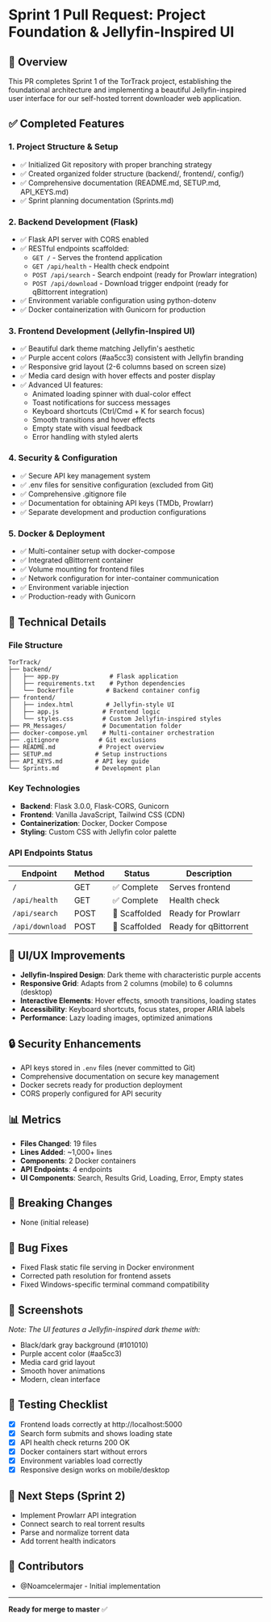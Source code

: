 # Sprint 1 Pull Request: Project Foundation & Jellyfin-Inspired UI

## 🚀 Overview
This PR completes Sprint 1 of the TorTrack project, establishing the foundational architecture and implementing a beautiful Jellyfin-inspired user interface for our self-hosted torrent downloader web application.

## ✅ Completed Features

### 1. **Project Structure & Setup**
- ✅ Initialized Git repository with proper branching strategy
- ✅ Created organized folder structure (backend/, frontend/, config/)
- ✅ Comprehensive documentation (README.md, SETUP.md, API_KEYS.md)
- ✅ Sprint planning documentation (Sprints.md)

### 2. **Backend Development (Flask)**
- ✅ Flask API server with CORS enabled
- ✅ RESTful endpoints scaffolded:
  - `GET /` - Serves the frontend application
  - `GET /api/health` - Health check endpoint
  - `POST /api/search` - Search endpoint (ready for Prowlarr integration)
  - `POST /api/download` - Download trigger endpoint (ready for qBittorrent integration)
- ✅ Environment variable configuration using python-dotenv
- ✅ Docker containerization with Gunicorn for production

### 3. **Frontend Development (Jellyfin-Inspired UI)**
- ✅ Beautiful dark theme matching Jellyfin's aesthetic
- ✅ Purple accent colors (#aa5cc3) consistent with Jellyfin branding
- ✅ Responsive grid layout (2-6 columns based on screen size)
- ✅ Media card design with hover effects and poster display
- ✅ Advanced UI features:
  - Animated loading spinner with dual-color effect
  - Toast notifications for success messages
  - Keyboard shortcuts (Ctrl/Cmd + K for search focus)
  - Smooth transitions and hover effects
  - Empty state with visual feedback
  - Error handling with styled alerts

### 4. **Security & Configuration**
- ✅ Secure API key management system
- ✅ .env files for sensitive configuration (excluded from Git)
- ✅ Comprehensive .gitignore file
- ✅ Documentation for obtaining API keys (TMDb, Prowlarr)
- ✅ Separate development and production configurations

### 5. **Docker & Deployment**
- ✅ Multi-container setup with docker-compose
- ✅ Integrated qBittorrent container
- ✅ Volume mounting for frontend files
- ✅ Network configuration for inter-container communication
- ✅ Environment variable injection
- ✅ Production-ready with Gunicorn

## 📝 Technical Details

### File Structure
```
TorTrack/
├── backend/
│   ├── app.py              # Flask application
│   ├── requirements.txt    # Python dependencies
│   └── Dockerfile         # Backend container config
├── frontend/
│   ├── index.html         # Jellyfin-style UI
│   ├── app.js            # Frontend logic
│   └── styles.css        # Custom Jellyfin-inspired styles
├── PR_Messages/          # Documentation folder
├── docker-compose.yml    # Multi-container orchestration
├── .gitignore           # Git exclusions
├── README.md            # Project overview
├── SETUP.md            # Setup instructions
├── API_KEYS.md         # API key guide
└── Sprints.md          # Development plan
```

### Key Technologies
- **Backend**: Flask 3.0.0, Flask-CORS, Gunicorn
- **Frontend**: Vanilla JavaScript, Tailwind CSS (CDN)
- **Containerization**: Docker, Docker Compose
- **Styling**: Custom CSS with Jellyfin color palette

### API Endpoints Status
| Endpoint | Method | Status | Description |
|----------|---------|---------|-------------|
| `/` | GET | ✅ Complete | Serves frontend |
| `/api/health` | GET | ✅ Complete | Health check |
| `/api/search` | POST | 🔧 Scaffolded | Ready for Prowlarr |
| `/api/download` | POST | 🔧 Scaffolded | Ready for qBittorrent |

## 🎨 UI/UX Improvements
- **Jellyfin-Inspired Design**: Dark theme with characteristic purple accents
- **Responsive Grid**: Adapts from 2 columns (mobile) to 6 columns (desktop)
- **Interactive Elements**: Hover effects, smooth transitions, loading states
- **Accessibility**: Keyboard shortcuts, focus states, proper ARIA labels
- **Performance**: Lazy loading images, optimized animations

## 🔒 Security Enhancements
- API keys stored in `.env` files (never committed to Git)
- Comprehensive documentation on secure key management
- Docker secrets ready for production deployment
- CORS properly configured for API security

## 📊 Metrics
- **Files Changed**: 19 files
- **Lines Added**: ~1,000+ lines
- **Components**: 2 Docker containers
- **API Endpoints**: 4 endpoints
- **UI Components**: Search, Results Grid, Loading, Error, Empty states

## 🔄 Breaking Changes
- None (initial release)

## 🐛 Bug Fixes
- Fixed Flask static file serving in Docker environment
- Corrected path resolution for frontend assets
- Fixed Windows-specific terminal command compatibility

## 📸 Screenshots
*Note: The UI features a Jellyfin-inspired dark theme with:*
- Black/dark gray background (#101010)
- Purple accent color (#aa5cc3)
- Media card grid layout
- Smooth hover animations
- Modern, clean interface

## 🚦 Testing Checklist
- [x] Frontend loads correctly at http://localhost:5000
- [x] Search form submits and shows loading state
- [x] API health check returns 200 OK
- [x] Docker containers start without errors
- [x] Environment variables load correctly
- [x] Responsive design works on mobile/desktop

## 📝 Next Steps (Sprint 2)
- Implement Prowlarr API integration
- Connect search to real torrent results
- Parse and normalize torrent data
- Add torrent health indicators

## 👥 Contributors
- @Noamcelermajer - Initial implementation

---

**Ready for merge to master** ✅ 